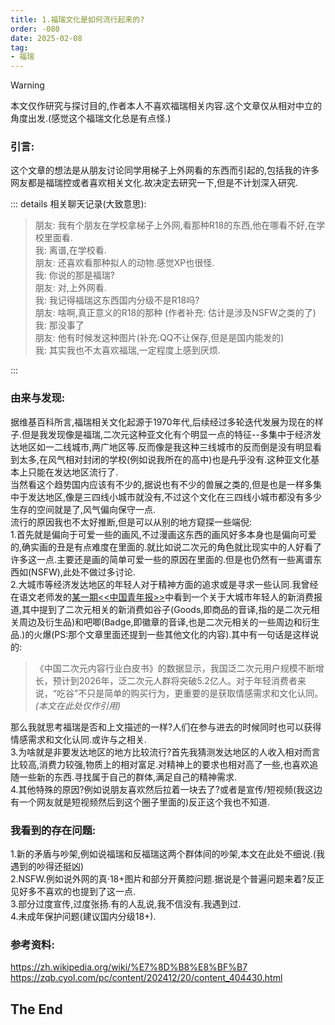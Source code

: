 ```yaml
---
title: 1.福瑞文化是如何流行起来的?
order: -080
date: 2025-02-08
tag:
- 福瑞
---
```


> [!warning]
> 本文仅作研究与探讨目的,作者本人不喜欢福瑞相关内容.这个文章仅从相对中立的角度出发.(感觉这个福瑞文化总是有点怪.)  

### 引言:  

这个文章的想法是从朋友讨论同学用梯子上外网看的东西而引起的,包括我的许多网友都是福瑞控或者喜欢相关文化.故决定去研究一下,但是不计划深入研究.  

::: details 相关聊天记录(大致意思):

> 朋友: 我有个朋友在学校拿梯子上外网,看那种R18的东西,他在哪看不好,在学校里面看.  
我: 离谱,在学校看.  
朋友: 还喜欢看那种拟人的动物.感觉XP也很怪.  
我: 你说的那是福瑞?  
朋友: 对,上外网看.  
我: 我记得福瑞这东西国内分级不是R18吗?  
朋友: 啥啊,真正意义的R18的那种 (作者补充: 估计是涉及NSFW之类的了)  
我: 那没事了  
朋友: 他有时候发这种图片(补充:QQ不让保存,但是是国内能发的)  
我: 其实我也不太喜欢福瑞,一定程度上感到厌烦.  

:::

### 由来与发现:  
据维基百科所言,福瑞相关文化起源于1970年代,后续经过多轮迭代发展为现在的样子.但是我发现像是福瑞,二次元这种亚文化有个明显一点的特征--多集中于经济发达地区如一二线城市,两广地区等.反而像是我这种三线城市的反而倒是没有明显看到太多,在风气相对封闭的学校(例如说我所在的高中)也是~~几乎~~没有.这种亚文化基本上只能在发达地区流行了.  
当然看这个趋势国内应该有不少的,据说也有不少的兽展之类的,但是也是一样多集中于发达地区,像是三四线小城市就没有,不过这个文化在三四线小城市都没有多少生存的空间就是了,风气偏向保守一点.  
流行的原因我也不太好推断,但是可以从别的地方窥探一些端倪:  
1.首先就是偏向于可爱一些的画风,不过漫画这东西的画风好多本身也是偏向可爱的,确实画的丑是有点难度在里面的.就比如说二次元的角色就比现实中的人好看了许多这一点.主要还是画的简单可爱一些的原因在里面的.但是也仍然有一些离谱东西如(NSFW),此处不做过多讨论.  
2.大城市等经济发达地区的年轻人对于精神方面的追求或是寻求一些认同.我曾经在语文老师发的[某一期<<中国青年报>>](https://zqb.cyol.com/pc/content/202412/20/content_404430.html)中看到一个关于大城市年轻人的新消费报道,其中提到了二次元相关的新消费如谷子(Goods,即商品的音译,指的是二次元相关周边及衍生品)和吧唧(Badge,即徽章的音译,也是二次元相关的一些周边和衍生品.)的火爆(PS:那个文章里面还提到一些其他文化的内容).其中有一句话是这样说的:  

> 《中国二次元内容行业白皮书》的数据显示，我国泛二次元用户规模不断增长，预计到2026年，泛二次元人群将突破5.2亿人。对于年轻消费者来说，“吃谷”不只是简单的购买行为，更重要的是获取情感需求和文化认同。*(本文在此处仅作引用)*  

那么我就思考福瑞是否和上文描述的一样?人们在参与进去的时候同时也可以获得情感需求和文化认同.或许与之相关.  
3.为啥就是非要发达地区的地方比较流行?首先我猜测发达地区的人收入相对而言比较高,消费力较强,物质上的相对富足.对精神上的要求也相对高了一些,也喜欢追随一些新的东西.寻找属于自己的群体,满足自己的精神需求.  
4.其他特殊的原因?例如说朋友喜欢然后拉着一块去了?或者是宣传/短视频(我这边有一个网友就是短视频然后到这个圈子里面的)反正这个我也不知道.  

### 我看到的存在问题:

1.新的矛盾与吵架,例如说福瑞和反福瑞这两个群体间的吵架,本文在此处不细说.(我遇到的吵得还挺凶)  
2.NSFW.例如说外网的真·18+图片和部分开黄腔问题.据说是个普遍问题来着?反正见好多不喜欢的也提到了这一点.  
3.部分过度宣传,过度张扬.有的人乱说,我不信没有.我遇到过.  
4.未成年保护问题(建议国内分级18+).  

### 参考资料:

https://zh.wikipedia.org/wiki/%E7%8D%B8%E8%BF%B7  
https://zqb.cyol.com/pc/content/202412/20/content_404430.html  

## The End